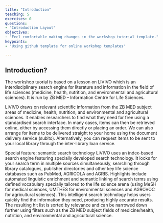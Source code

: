 ```yaml
---
title: "Introduction"
teaching: 5
exercises: 0
questions:
- "Introduction Layout"
objectives:
- "Feel comfortable making changes in the workshop tutorial template."
keypoints:
- "Using github template for online workshop templates"

---
```


## Introduction?

The workshop tuorial is based on a lesson on LIVIVO which is an interdisciplinary search engine for literature and information in the field of life sciences (medicine, health, nutrition, and environmental and agricultural sciences). It is run by ZB MED – Information Centre for Life Sciences.

LIVIVO draws on relevant scientific information from the ZB MED subject areas of medicine, health, nutrition, and environmental and agricultural sciences. It enables researchers to find what they need for free using a standardised search interface.
In many cases, items can then be retrieved online, either by accessing them directly or placing an order. We can also arrange for items to be delivered straight to your home using the document delivery service (subito). Alternatively, you can request items to be sent to your local library through the inter-library loan service.

Special feature: semantic search technology
LIVIVO uses an index-based search engine featuring specially developed search technology. It looks for your search term in multiple sources simultaneously, searching through library catalogues, publisher directories and other key life science databases such as PubMed, AGRICOLA and AGRIS. Highlights include automated linguistic enrichment and semantic linking of search terms using defined vocabulary specially tailored to the life science arena (using MeSH for medical sciences, UMTHES for environmental sciences and AGROVOC for agricultural sciences). This intelligent search technology helps users quickly find the information they need, producing highly accurate results. The resulting hit list is sorted by relevance and can be narrowed down further using filters such as the ZB MED subject fields of medicine/health, nutrition, and environmental and agricultural science.

